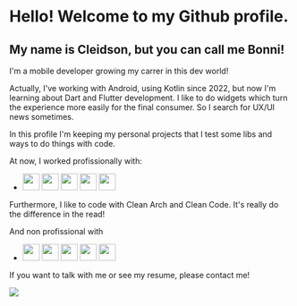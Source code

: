 # Hello! Welcome to my Github profile.
## My name is Cleidson, but you can call me Bonni!

I'm a mobile developer growing my carrer in this dev world!

Actually, I've working with Android, using Kotlin since 2022, but now I'm learning about Dart and Flutter development.
I like to do widgets which turn the experience more easily for the final consumer. So I search for UX/UI news sometimes.

In this profile I'm keeping my personal projects that I test some libs and ways to do things with code.

At now, I worked profissionally with: 
- <img src="https://cdn.jsdelivr.net/gh/devicons/devicon/icons/kotlin/kotlin-original.svg"  width="30" height="30"/>  <img src="https://cdn.jsdelivr.net/gh/devicons/devicon/icons/androidstudio/androidstudio-original.svg" width="30" height="30" /> <img src="https://cdn.jsdelivr.net/gh/devicons/devicon/icons/git/git-original.svg"  width="30" height="30"/> <img src="https://cdn.jsdelivr.net/gh/devicons/devicon/icons/figma/figma-original.svg" width="30" height="30"/> <img src="https://cdn.jsdelivr.net/gh/devicons/devicon/icons/confluence/confluence-original.svg" width="30" height="30"/>

Furthermore, I like to code with Clean Arch and Clean Code. It's really do the difference in the read!          
     
And non profissional with
- <img src="https://cdn.jsdelivr.net/gh/devicons/devicon/icons/dart/dart-original.svg"  width="30" height="30"/>  <img src="https://cdn.jsdelivr.net/gh/devicons/devicon/icons/flutter/flutter-original.svg"  width="30" height="30"/>  <img src="https://cdn.jsdelivr.net/gh/devicons/devicon/icons/python/python-original.svg"  width="30" height="30"/>  <img src="https://cdn.jsdelivr.net/gh/devicons/devicon/icons/vscode/vscode-original.svg"  width="30" height="30"/>  <img src="https://cdn.jsdelivr.net/gh/devicons/devicon/icons/gimp/gimp-original.svg" width="30" height="30" />
   

If you want to talk with me or see my resume, please contact me!

<a href="https://www.linkedin.com/in/cleidsonbononi" target="_blank"><img loading="lazy" src="https://img.shields.io/badge/-LinkedIn-%230077B5?style=for-the-badge&logo=linkedin&logoColor=white" target="_blank"></a>

